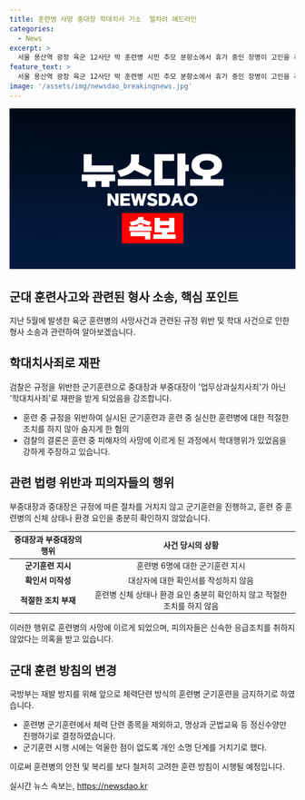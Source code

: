 ```yaml
---
title: 훈련병 사망 중대장 학대치사 기소  얼차려 헤드라인
categories:
  - News
excerpt: >
  서울 용산역 광장 육군 12사단 박 훈련병 시민 추모 분향소에서 휴가 중인 장병이 고인을 추모하고 있다. 육군 훈련병 사망사건과 관련, 중대장과 부중대장이 학대치사죄로 재판을 받게 됐다. 검찰은 피해자의 사망을 학대행위로 보고, 경찰 조사 결과 훈련은 학대에 해당하고 피해자가 사망했다고 결론 내렸다. 군기훈련 전 확인절차를 지키지 않았고, 부적절한 군기훈련을 했다는 혐의로 기소됐다. 이후 발생한 사인은 열사병에 의한 다발성 장기부전이었고, 피의자들은 구속됐다. 국방부는 훈련병 군기훈련 방식을 재고하기로 했다.
feature_text: >
  서울 용산역 광장 육군 12사단 박 훈련병 시민 추모 분향소에서 휴가 중인 장병이 고인을 추모하고 있다. 육군 훈련병 사망사건과 관련, 중대장과 부중대장이 학대치사죄로 재판을 받게 됐다. 검찰은 피해자의 사망을 학대행위로 보고, 경찰 조사 결과 훈련은 학대에 해당하고 피해자가 사망했다고 결론 내렸다. 군기훈련 전 확인절차를 지키지 않았고, 부적절한 군기훈련을 했다는 혐의로 기소됐다. 이후 발생한 사인은 열사병에 의한 다발성 장기부전이었고, 피의자들은 구속됐다. 국방부는 훈련병 군기훈련 방식을 재고하기로 했다.
image: '/assets/img/newsdao_breakingnews.jpg'
---
```


<p><img src="/assets/img/newsdao_breakingnews.jpg" alt="koreaapp 속보" /></p>

<h2 data-ke-size="size26">군대 훈련사고와 관련된 형사 소송, 핵심 포인트</h2>

<p data-ke-size="size16">지난 5월에 발생한 육군 훈련병의 사망사건과 관련된 규정 위반 및 학대 사건으로 인한 형사 소송과 관련하여 알아보겠습니다.</p>

<h2 data-ke-size="size24">학대치사죄로 재판</h2>

<p data-ke-size="size16">검찰은 규정을 위반한 군기훈련으로 중대장과 부중대장이 '업무상과실치사죄'가 아닌 '학대치사죄'로 재판을 받게 되었음을 강조합니다.</p>

<ul>
<li>훈련 중 규정을 위반하여 실시된 군기훈련과 훈련 중 실신한 훈련병에 대한 적절한 조치를 하지 않아 숨지게 한 혐의</li>
<li>검찰의 결론은 훈련 중 피해자의 사망에 이르게 된 과정에서 학대행위가 있었음을 강하게 주장하고 있습니다.</li>
</ul>

<h2 data-ke-size="size24">관련 법령 위반과 피의자들의 행위</h2>

<p data-ke-size="size16">부중대장과 중대장은 규정에 따른 절차를 거치지 않고 군기훈련을 진행하고, 훈련 중 훈련병의 신체 상태나 환경 요인을 충분히 확인하지 않았습니다.</p>

<table>
<thead>
<tr>
<th style="text-align: center;">중대장과 부중대장의 행위</th>
<th style="text-align: center;">사건 당시의 상황</th>
</tr>
</thead>
<tbody>
<tr>
<td style="text-align: center; height: 17px;"><b>군기훈련 지시</b></td>
<td style="text-align: center; height: 17px;">훈련병 6명에 대한 군기훈련 지시</td>
</tr>
<tr>
<td style="text-align: center; height: 17px;"><b>확인서 미작성</b></td>
<td style="text-align: center; height: 17px;">대상자에 대한 확인서를 작성하지 않음</td>
</tr>
<tr>
<td style="text-align: center; height: 17px;"><b>적절한 조치 부재</b></td>
<td style="text-align: center; height: 17px;">훈련병 신체 상태나 환경 요인 충분히 확인하지 않고 적절한 조치를 하지 않음</td>
</tr>
</tbody>
</table>

<p data-ke-size="size16">이러한 행위로 훈련병의 사망에 이르게 되었으며, 피의자들은 신속한 응급조치를 취하지 않았다는 의혹을 받고 있습니다.</p>

<h2 data-ke-size="size24">군대 훈련 방침의 변경</h2>

<p data-ke-size="size16">국방부는 재발 방지를 위해 앞으로 체력단련 방식의 훈련병 군기훈련을 금지하기로 하였습니다.</p>

<ul>
<li>훈련병 군기훈련에서 체력 단련 종목을 제외하고, 명상과 군법교육 등 정신수양만 진행하기로 결정하였습니다.</li>
<li>군기훈련 시행 시에는 억울한 점이 없도록 개인 소명 단계를 거치기로 했다.</li>
</ul>

<p data-ke-size="size16">이로써 훈련병의 안전 및 복리를 보다 철저히 고려한 훈련 방침이 시행될 예정입니다.</p>
실시간 뉴스 속보는, <a href="https://newsdao.kr" rel="dofollow">https://newsdao.kr</a>


